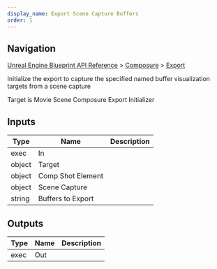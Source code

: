 ```yaml
---
display_name: Export Scene Capture Buffers
order: 1
---
```

## Navigation

[Unreal Engine Blueprint API Reference](https://dev.epicgames.com/documentation/en-us/unreal-engine/BlueprintAPI) > [Composure](https://dev.epicgames.com/documentation/en-us/unreal-engine/BlueprintAPI/Composure) > [Export](https://dev.epicgames.com/documentation/en-us/unreal-engine/BlueprintAPI/Composure/Export)

Initialize the export to capture the specified named buffer visualization targets from a scene capture

Target is Movie Scene Composure Export Initializer

## Inputs

| Type | Name | Description |
| --- | --- | --- |
| exec | In |  |
| object | Target |  |
| object | Comp Shot Element |  |
| object | Scene Capture |  |
| string | Buffers to Export |  |

## Outputs

| Type | Name | Description |
| --- | --- | --- |
| exec | Out |  |
